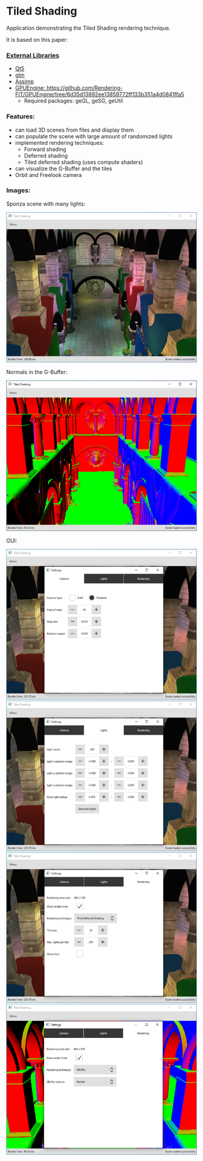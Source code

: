 # Tiled Shading

Application demonstrating the Tiled Shading rendering technique.

It is based on this paper:</br> 
<a href="doc/tiled_shading_preprint.pdf" alt="tiled_shading_preprint.pdf"/>

### External Libraries

- Qt5
- glm
- Assimp 
- GPUEngine: https://github.com/Rendering-FIT/GPUEngine/tree/6d35d13892ee13859772ff133b351a4d0841ffa5
  - Required packages: geGL, geSG, geUtil 
  
### Features:
- can load 3D scenes from files and display them 
- can populate the scene with large amount of randomized lights
- implemented rendering techniques:
  - Forward shading
  - Deferred shading
  - Tiled deferred shading (uses compute shaders)
- can visualize the G-Buffer and the tiles
- Orbit and Freelook camera

### Images:

Sponza scene with many lights:

<img src="images/image1.png" alt="Terrain Generator"/>

Normals in the G-Buffer:

<img src="images/image2.png" alt="Terrain Generator"/>

GUI:

<img src="images/image3.png" alt="Terrain Generator"/>
<img src="images/image4.png" alt="Terrain Generator"/>
<img src="images/image5.png" alt="Terrain Generator"/>
<img src="images/image6.png" alt="Terrain Generator"/>

